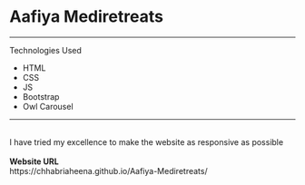 <b><h1>Aafiya Mediretreats</h1></b>
<hr>
Technologies Used
<ul>
  <li>HTML</li>
  <li>CSS</li>
  <li>JS</li>
  <li>Bootstrap</li>
  <li>Owl Carousel</li>
</ul>
<hr>
<br>
I have tried my excellence to make the website as responsive as possible
<br>
<br>
<b>Website URL</b>
<br>
https://chhabriaheena.github.io/Aafiya-Mediretreats/
<br>
